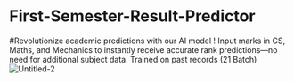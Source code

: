 # First-Semester-Result-Predictor
#Revolutionize academic predictions with our AI model ! Input marks in CS, Maths, and Mechanics to instantly receive accurate rank predictions—no need for additional subject data. Trained on past records (21 Batch)
![Untitled-2](https://github.com/GamiXChanuka/First-Semester-Result-Predictor/assets/104645759/37ddb817-67df-4efc-8e58-9966ab81865e)

